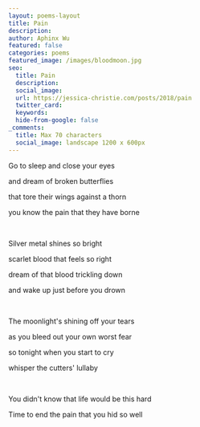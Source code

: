```yaml
---
layout: poems-layout
title: Pain
description: 
author: Aphinx Wu
featured: false
categories: poems
featured_image: /images/bloodmoon.jpg
seo:
  title: Pain
  description: 
  social_image:
  url: https://jessica-christie.com/posts/2018/pain
  twitter_card:
  keywords:
  hide-from-google: false
_comments:
  title: Max 70 characters
  social_image: landscape 1200 x 600px
---
```

Go to sleep and close your eyes

and dream of broken butterflies

that tore their wings against a thorn

you know the pain that they have borne

&nbsp;

Silver metal shines so bright

scarlet blood that feels so right

dream of that blood trickling down

and wake up just before you drown

&nbsp;

The moonlight's shining off your tears

as you bleed out your own worst fear

so tonight when you start to cry

whisper the cutters' lullaby

&nbsp;

You didn't know that life would be this hard

Time to end the pain that you hid so well 

&nbsp;
